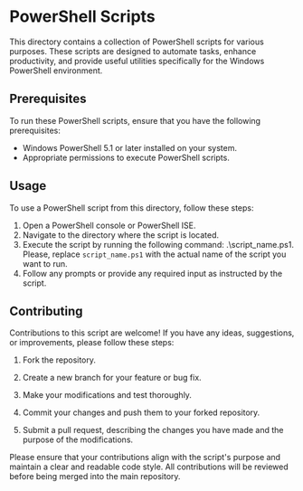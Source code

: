 # PowerShell Scripts

This directory contains a collection of PowerShell scripts for various purposes. These scripts are designed to automate tasks, enhance productivity, and provide useful utilities specifically for the Windows PowerShell environment.

## Prerequisites

To run these PowerShell scripts, ensure that you have the following prerequisites:

- Windows PowerShell 5.1 or later installed on your system.
- Appropriate permissions to execute PowerShell scripts.

## Usage

To use a PowerShell script from this directory, follow these steps:

1. Open a PowerShell console or PowerShell ISE.
2. Navigate to the directory where the script is located.
3. Execute the script by running the following command:
.\script_name.ps1. Please, replace `script_name.ps1` with the actual name of the script you want to run.
4. Follow any prompts or provide any required input as instructed by the script.

## Contributing

Contributions to this script are welcome! If you have any ideas, suggestions, or improvements, please follow these steps:

1. Fork the repository.

2. Create a new branch for your feature or bug fix.

3. Make your modifications and test thoroughly.

4. Commit your changes and push them to your forked repository.

5. Submit a pull request, describing the changes you have made and the purpose of the modifications.

Please ensure that your contributions align with the script's purpose and maintain a clear and readable code style. All contributions will be reviewed before being merged into the main repository.

